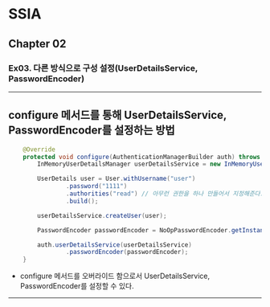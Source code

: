 # SSIA
## Chapter 02
### Ex03. 다른 방식으로 구성 설정(UserDetailsService, PasswordEncoder)

---

## configure 메서드를 통해 UserDetailsService, PasswordEncoder를 설정하는 방법
```java
    @Override
    protected void configure(AuthenticationManagerBuilder auth) throws Exception {
        InMemoryUserDetailsManager userDetailsService = new InMemoryUserDetailsManager();

        UserDetails user = User.withUsername("user")
                .password("1111")
                .authorities("read") // 아무런 권한을 하나 만들어서 지정해준다.
                .build();

        userDetailsService.createUser(user);

        PasswordEncoder passwordEncoder = NoOpPasswordEncoder.getInstance(); // 암호 인코딩 없이, 평문으로 비교(Deprecated)

        auth.userDetailsService(userDetailsService)
                .passwordEncoder(passwordEncoder);
    }
```
- configure 메서드를 오버라이드 함으로서 UserDetailsService, PasswordEncoder를 설정할 수 있다.

---
